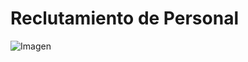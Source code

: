 # Reclutamiento de Personal

![Imagen ](https://user-images.githubusercontent.com/105173882/167483770-96e95d15-a6d3-4cbd-967e-e65c9d5a8b48.jpg)
